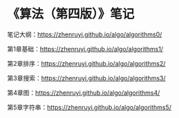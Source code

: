 # 《算法（第四版）》笔记

笔记大纲：https://zhenruyi.github.io/algo/algorithms0/

第1章基础：https://zhenruyi.github.io/algo/algorithms1/

第2章排序：https://zhenruyi.github.io/algo/algorithms2/

第3章搜索：https://zhenruyi.github.io/algo/algorithms3/

第4章图：https://zhenruyi.github.io/algo/algorithms4/

第5章字符串：https://zhenruyi.github.io/algo/algorithms5/

